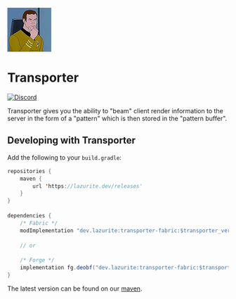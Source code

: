 ![](common/src/main/resources/icon.png)

# Transporter
[![Discord](https://discordapp.com/api/guilds/719662192601071747/widget.png?style=shield)](https://discord.gg/NNPPHN7b3P)

Transporter gives you the ability to "beam" client render information to the server in the form of a "pattern" which is then stored in the "pattern buffer".

## Developing with Transporter
Add the following to your `build.gradle`:
```java
repositories {
    maven { 
        url 'https://lazurite.dev/releases' 
    }
}
        
dependencies {
    /* Fabric */
    modImplementation "dev.lazurite:transporter-fabric:$transporter_version"
    
    // or
    
    /* Forge */
    implementation fg.deobf("dev.lazurite:transporter-fabric:$transporter_version")
}
```
The latest version can be found on our [maven](https://lazurite.dev/maven/releases/dev/lazurite/transporter-fabric).
